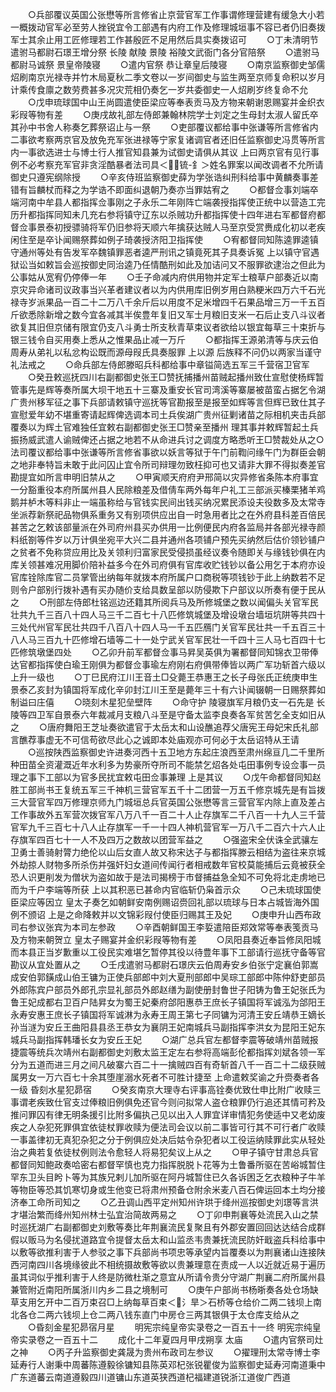 <!-- { "loadSidebar": true } -->
　　○兵部覆议英国公张懋等所言修省止京营官军工作事谓修理营建有缓急大小若一概拨动官军必至劳人挫锐宜令工部遇有内府工作及修理城垣事不容已者仍旧奏拨军士其余止用工匠修理若工作甚殷匠不足用然后具实奏拨诏可
　　○丁未清明节遣驸马都尉石璟王增分祭  长陵  献陵  景陵  裕陵文武衙门各分官陪祭
　　○遣驸马都尉马诚祭  景皇帝陵寝
　　○遣内官祭  恭让章皇后陵寝
　　○南京监察御史邹儒炤刷南京光禄寺并竹木局夏秋二季文卷以一岁间御史与监生两至京师复命积以岁月计乘传食廪之数劳费甚多况灾荒相仍奏乞一岁共委御史一人炤刷岁终复命不允
　　○戊申琉球国中山王尚圆遣使臣梁应等奉表贡马及方物来朝谢恩赐宴并金织衣彩叚等物有差
　　○庚戌故礼部左侍郎兼翰林院学士刘定之生母封太淑人留氏卒其孙中书舍人称奏乞葬祭诏止与一祭
　　○吏部覆议都给事中张谦等所言修省内二事欲考察两京官及放免充军张进禄等宁家复诸调官者还旧任监察御史冯贯等所言内一事欲选进士与博士行人推官知县兼为试御史请俱从其议  上曰两京官有见行事例不必考察充军官非贪淫酷暴者法司具＜锍-釒＞姓名罪案以闻改调者不允所请御史只遵宪纲除授
　　○辛亥侍班监察御史薛为学张诰纠刑科给事中黄麟奏事差错有旨麟杖而释之为学诰不即面纠退朝乃奏亦当罪姑宥之
　　○都督佥事刘端卒端河南中牟县人都指挥佥事刚之子永乐二年刚阵亡端袭授指挥使正统中以营造工完历升都指挥同知未几充右参将镇守辽东以杀贼功升都指挥使十四年进右军都督府都督佥事景泰初授骠骑将军仍旧参将天顺六年擒获达贼人马至京受赏赉成化初以老疾闲住至是卒讣闻赐祭葬如例子琦袭授济阳卫指挥使
　　○宥都督同知陈逵罪逵镇守通州等处有告发军卒魏镇罪恶者逵严刑讯之镇竟死其子具奏诉冤  上以镇守官遇狱讼当如敕旨会巡按御史同治逵乃任情酷刑如此及加诘问又不服罪欲逮治之但此为公事姑从宽宥仍停俸一年
　　○壬子命减内府供用物并定军士粮草户部奏近以南京灾异命诸司议政事当兴革者建议者以为内供用库旧例岁用白熟粳米四万六千石光禄寺岁派果品一百二十二万八千余斤后以用度不足米增四千石果品增三万一千五百斤欲悉除新增之数今宜各减其半俟豊年复旧又军士月粮旧支米一石后止支八斗议者欲复其旧但京储有限宜仍支八斗勇士所支秋青草束议者欲给以银宜每草三十束折与银三钱令自买用奏上悉从之惟果品止减一万斤
　　○都指挥王源弟清等与庆云伯周寿从弟礼以私忿构讼既而源母叚氏具奏服罪  上以源  后族释不问仍以两家当谨守礼法戒之
　　○命兵部左侍郎滕昭兵科都给事中章镒简选五军三千营宿卫官军
　　○癸丑敕巡抚四川右副都御史张王□赞抚捕播州苗贼起播州致仕宣慰使杨辉暂管事先是辉等奏所属大坝干地五十三寨及重安长官司湾溪等寨屡被苗蛮占据乞令湖广贵州移军征之事下兵部请敕镇守巡抚等官勘报至是报至如辉等言但辉已致仕其子宣慰爱年幼不堪重寄请起辉俾选调本司土兵俟湖广贵州征剿诸苗之际相机夹击兵部覆奏以为辉土官难独任宜敕右副都御史张王□赞亲至播州  理其事并敕辉暂起土兵振扬威武遣人谕贼俾还占据之地若不从命进兵讨之调度方略悉听王□赞裁处从之○法司覆议都给事中张谦等所言修省事欲以妖言等狱于午门前鞫问缘午门为群臣会朝之地非奉特旨未敢于此问囚止宜令所司辩理勿致枉抑可也又请非大罪不得拟奏差官勘提宜如所言申明旧禁从之
　　○甲寅顺天府府尹邢简以灾异修省条陈本府事宜一分豁重役本府所属州县人民除粮差及借倩车两外每年户礼工三部派买榛栗猪羊鸡鹅并栌木等料非止一端虽称给与官钱实民间出钱买纳况累民添设夫役数多及太常寺坐派荐新祭祀品物俱系重务又有别项供应出自一时急用者比之在外府县科差百倍民甚苦之乞敕该部量派在外司府州县买办供用一比例便民内府各监局并各部光禄寺颜料纸劄等件岁以万计俱坐宛平大兴二县并通州各项铺户预先买纳然后估价领钞铺户之贫者不免称贷应用比及关领利归富家民受侵损虽经议奏令随即关与缘钱钞俱在内库关领甚难况用脚价陪补益多今在外司府俱有官库收贮钱钞以备公用乞于本府亦设官库铨除库官二员掌管出纳每年就拨本府所属户口商税等项钱钞于此上纳数若不足则令户部别行拨补遇有买办随价支给具数呈部以防侵欺下户部议以所奏有便于民从之
　　○刑部左侍郎杜铭巡边还籍其所阅兵马及所修城堡之数以闻偏头关官军民壮共九千三百八十四人马三千二百七十八匹修筑城堡及增设墩台墙垣坑阱等共四十三处代州官军民壮共四千八百八十四人马一千五匹鴈门关官军民壮共一千五百三十八人马三百九十匹修增石墙等二十一处宁武关官军民壮一千四十三人马七百四十七匹修筑墩堡四处
　　○乙卯升前军都督佥事马昇吴英俱为署都督同知锦衣卫带俸达官都指挥使白瑜王刚俱为都督佥事瑜左府刚右府俱带俸皆以两广军功斩首六级以上升一级也
　　○丁巳民府江川王音土□殳薨王恭惠王之长子母张氏正统庚申生景泰乙亥封为镇国将军成化辛卯封江川王至是薨年三十有六讣闻辍朝一日赐祭葬如制谥曰庄僖
　　○晓刻木星犯垒壁阵
　　○命守护  陵寝旗军月粮仍支一石先是  长陵等四卫军自景泰六年裁减月支粮八斗至是守备太监李良奏各军贫苦乞全支如旧从之
　　○唐府舞阳王芝址奏欲遣官于太岳太和山设醮追荐父唐宪王母妃宋氏礼部言醮荐事虚无不可信苟欲尽此心之诚即本处庙观亦可何必于太岳诏特从王请
　　○巡按陕西监察御史许进奏河西十五卫地方东起庄浪西至肃州绵亘几二千里所种田苗全资灌溉近年水利多为势豪所夺所司不能禁乞炤各处屯田事例专设佥事一员理之事下工部以为官多民扰宜敕屯田佥事兼理  上是其议
　　○戊午命都督同知赵胜工部尚书王复统五军三千神机三营官军五千十二团营一万五千修京城先是有旨拨三大营官军四万修理京师九门城垣总兵官英国公张懋等言三营官军内除上直及差占工作事故外五军营次拨官军八万八千一百二十人止存旗军二千八百一十九人三千营官军九千三百七十八人止存旗军一千一十四人神机营官军一万八千二百六十六人止存旗军四百七十一人不及四万之数故以团营军益之
　　○强盗宋全伏诛全武骧左卫勇士善骑射膂力绝伦以山后女直人故又称宋达子与都指挥滕云相结为盗往来京城外劫掠人财物多所杀伤并强奸妇女道间传闻行者相戒数年官校莫能捕后云竟被获全恐人识更削发为僧状为盗如故于是法司揭榜于市督捕益急全知不可免将北走虏地已而为千户李端等所获  上以其积恶已甚命内官临斩仍枭首示众
　　○己未琉球国使臣梁应等因立  皇太子奏乞如朝鲜安南例赐诏赍回礼部以琉球与日本占城皆海外国例不颁诏  上是之命降敕并以文锦彩叚付使臣归赐其王及妃
　　○庚申升山西布政司右参议张宾为本司左参政
　　○辛酉朝鲜国王李娎遣陪臣郑效常等奉表笺贡马及方物来朝贺立  皇太子赐宴并金织彩叚等物有差
　　○凤阳县奏近奉旨修凤阳城而本县正当岁歉重以工役民实难堪乞暂停其役以待豊年事下工部请行巡抚守备等官勘议从宜处置从之
　　○壬戌遣驸马都尉石璟庆云伯周寿安乡伯张宁定襄伯郭嵩成安伯郭鐄成山伯王镛为正使兵部郎中刘大夏刑部郎中吴琮工部郎中陈仲舒吏部员外郎陈宾户部员外郎孔宗显礼部员外郎赵缮为副使册封鲁世子阳铸为鲁王妃张氏为鲁王妃成都右卫百户陆昇女为蜀王妃秦府郃阳惠恭王庶长子镇国将军诚泓为郃阳王永寿安惠王庶长子镇国将军诚淋为永寿王周王第七子同镛为河清王安丘靖恭王嫡长孙当澻为安丘王曲阳县县丞王恭女为襄阴王妃南城兵马副指挥李洪女为昆阳王妃东城兵马副指挥韩璠长女为安丘王妃
　　○湖广总兵官左都督李震等破靖州苗贼报捷震等统兵次靖州右副都御史刘敷太监王定左右参将高端彭伦都指挥刘斌各领一军分为五道而进三月之间凡破寨六百二十一擒贼四百有奇斩首八千一百二十二级获贼属男女一万六百七十余其堕崖溺水死者不可胜计捷至  上命遣敕奖谕之升赍奏者各一级  昏刻水星犯昴宿
　　○癸亥南京大理寺右评事高铨奏优致仕申比附广收赎三事谓老疾致仕官支过俸粮旧例俱免还官今则问拟常人盗仓粮罪仍行追还其情可矜及推问罪囚有律无明条援引比附多偏执己见以出入人罪宜详审情犯务使适中又老幼废疾之人杂犯死罪俱宜依徒杖罪收赎为便法司会议以前二事皆可行其不可行者广收赎一事盖律初无真犯杂犯之分于例俱应处决后姑令杂犯者以工役运纳赎罪此实从轻处治之典若复依徒杖例则法令愈轻人将易犯矣议上从之
　　○甲子镇守甘肃总兵官都督同知鲍政奏哈密右都督罕慎也克力指挥脱脱卜花等为土鲁番所驱在苦峪城暂住罕东卫头目盻卜等为其族兄剌儿加所驱在阿丹城暂住已久各诉困乏乞衣粮种子牛羊等物臣等恐其饥寒切身或生他变已将肃州预备仓附余米麦八百石俾运回本土均分接济奉工命所司知之
　　○乙丑调山西平定州知州许珙于绛州巡按御史刘璟等言洪才堪治繁而绛州知州林士弘宜治简故两易之
　　○丁卯申荆襄等处流民入山之禁时巡抚湖广右副都御史刘敷等奏比年荆襄流民复聚且有外郡安置回回达达结合成群假以贩马为名侵扰道路宜令提督太岳太和山监丞韦贵兼抚流民防奸戢盗兵科给事中以敷等欲推利害于人参驳之事下兵部尚书项忠等承望内旨覆奏以为荆襄诸山连接陕西河南四川各境缘彼此不相统摄故敷等欲以贵兼理意在责成一人以近就近易于遍历虽其词似乎推利害于人终是防微杜渐之意宜从所请令贵分守湖广荆襄二府所属州县兼管附近南阳所属浙川内乡二县之境制可
　　○庚午户部尚书杨晣奏各处仓场缺草支用乞开中二百万束召□上纳每草百束＜氵旱＞石桥等仓给价二两二钱坝上南北各仓二两六钱坝上仓二两八钱东直门中房仓三两其银俱于太仓库支给从之
　　○昏刻金星犯昴宿月星
　　明宪宗纯皇帝实录卷之一百五十一终
明宪宗纯皇帝实录卷之一百五十二
　　成化十二年夏四月甲戌朔享  太庙
　　○遣内官祭司灶之神
　　○丙子升监察御史龚晟为贵州布政司左参议
　　○擢理刑太常寺博士李延寿行人谢秉中周蕃陈遵毅徐镛知县陈英邓杞张锐瞿俊为监察御史延寿河南道秉中广东道蕃云南道遵毅四川道镛山东道英狭西道杞福建道锐浙江道俊广西道
